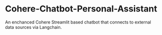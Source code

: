 # Cohere-Chatbot-Personal-Assistant
An enchanced Cohere Streamlit based chatbot that connects to external data sources via Langchain.
